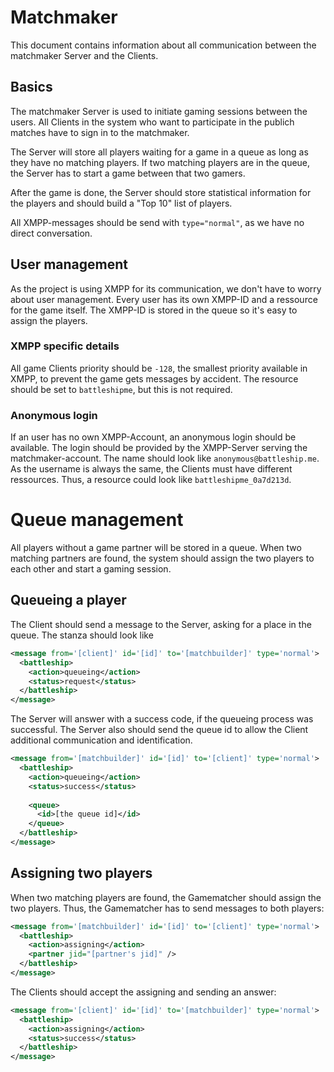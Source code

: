 # Matchmaker

This document contains information about all communication between the matchmaker Server and the Clients.

## Basics

The matchmaker Server is used to initiate gaming sessions between the users. All Clients in the system who want to participate in the publich matches have to sign in to the matchmaker.

The Server will store all players waiting for a game in a queue as long as they have no matching players. If two matching players are in the queue, the Server has to start a game between that two gamers.

After the game is done, the Server should store statistical information for the players and should build a "Top 10" list of players.

All XMPP-messages should be send with ```type="normal"```, as we have no direct conversation.

## User management

As the project is using XMPP for its communication, we don't have to worry about user management. Every user has its own XMPP-ID and a ressource for the game itself. The XMPP-ID is stored in the queue so it's easy to assign the players.


### XMPP specific details

All game Clients priority should be ```-128```, the smallest priority available in XMPP, to prevent the game gets messages by accident. The resource should be set to ```battleshipme```, but this is not required.

### Anonymous login

If an user has no own XMPP-Account, an anonymous login should be available. The login should be provided by the XMPP-Server serving the matchmaker-account. The name should look like ```anonymous@battleship.me```. As the username is always the same, the Clients must have different ressources. Thus, a resource could look like ```battleshipme_0a7d213d```.

# Queue management

All players without a game partner will be stored in a queue. When two matching partners are found, the system should assign the two players to each other and start a gaming session.

## Queueing a player

The Client should send a message to the Server, asking for a place in the queue. The stanza should look like

```xml
<message from='[client]' id='[id]' to='[matchbuilder]' type='normal'>
  <battleship>
    <action>queueing</action>
    <status>request</status>
  </battleship>
</message>
```

The Server will answer with a success code, if the queueing process was successful. The Server also should send the queue id to allow the Client additional communication and identification.

```xml
<message from='[matchbuilder]' id='[id]' to='[client]' type='normal'>
  <battleship>
    <action>queueing</action>
    <status>success</status>
    
    <queue>
      <id>[the queue id]</id>
    </queue>
  </battleship>
</message>
```

## Assigning two players

When two matching players are found, the Gamematcher should assign the two players. Thus, the Gamematcher has to send messages to both players:

```xml
<message from='[matchbuilder]' id='[id]' to='[client]' type='normal'>
  <battleship>
    <action>assigning</action>
    <partner jid="[partner's jid]" />
  </battleship>
</message>
```

The Clients should accept the assigning and sending an answer:

```xml
<message from='[client]' id='[id]' to='[matchbuilder]' type='normal'>
  <battleship>
    <action>assigning</action>
    <status>success</status>
  </battleship>
</message>
```
